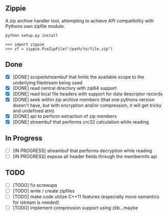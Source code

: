 ## Zippie

A zip archive handler tool, attempting to achieve API compatibility with Pythons own zipfile module.

    python setup.py install

    >>> import zippie
    >>> zf = zippie.PieZipFile("/path/to/file.zip")

## Done
 - [X] [DONE] scopedstreambuf that limits the available scope to the underlying filestream being used
 - [X] [DONE] read central directory with zip64 support
 - [X] [DONE] read local file headers with support for data descriptor records
 - [X] [DONE] seek within zip archive members (that one pythons version doesn't have, but with encryption and/or compression, it will get tricky and undefined atm)
 - [X] [DONE] api to perform extraction of zip members
 - [X] [DONE] streambuf that performs crc32 calculation while reading

## In Progress
 - [ ] [IN PROGRESS] streambuf that performs decryption while reading
 - [ ] [IN PROGRESS] expose all header fields through the memberinfo api

## TODO
 - [ ] [TODO] fix screwups
 - [ ] [TODO] write / create zipfiles
 - [ ] [TODO] make code utilize C++11 features (especially move semantics for istream is needed)
 - [ ] [TODO] implement compression support using zlib...maybe
